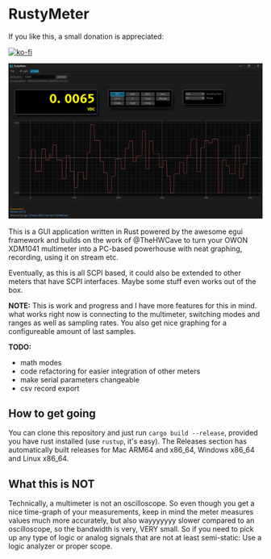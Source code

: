 # RustyMeter

If you like this, a small donation is appreciated:

[![ko-fi](https://ko-fi.com/img/githubbutton_sm.svg)](https://ko-fi.com/R6R8DQO8C)

![screenshot](assets/screenshot.png)

This is a GUI application written in Rust powered by the awesome egui framework and builds
on the work of @TheHWCave to turn your OWON XDM1041 multimeter into a PC-based powerhouse
with neat graphing, recording, using it on stream etc.

Eventually, as this is all SCPI based, it could also be extended to other meters that have SCPI interfaces.
Maybe some stuff even works out of the box.

**NOTE:** This is work and progress and I have more features for this in mind. what works right now is connecting to the multimeter, switching modes and ranges as well as sampling rates. You also get nice graphing for a configureable amount of last samples.

**TODO:**

- math modes
- code refactoring for easier integration of other meters
- make serial parameters changeable
- csv record export

## How to get going

You can clone this repository and just run `cargo build --release`, provided you have rust installed (use `rustup`, it's easy).
The Releases section has automatically built releases for Mac ARM64 and x86_64, Windows x86_64 and Linux x86_64.

## What this is NOT

Technically, a multimeter is not an oscilloscope. So even though you get a nice time-graph of your measurements,
keep in mind the meter measures values much more accurately, but also wayyyyyyy slower compared to an oscilloscope, so the
bandwidth is very, VERY small.
So if you need to pick up any type of logic or analog signals that are not at least semi-static: Use a logic analyzer or proper scope.
